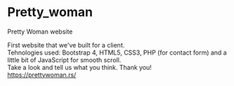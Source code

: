 # Pretty_woman
Pretty Woman website

First website that we've built for a client.<br>
Tehnologies used: Bootstrap 4, HTML5, CSS3, PHP (for contact form) and a little bit of JavaScript for smooth scroll.<br>
Take a look and tell us what you think. Thank you!<br>
https://prettywoman.rs/
